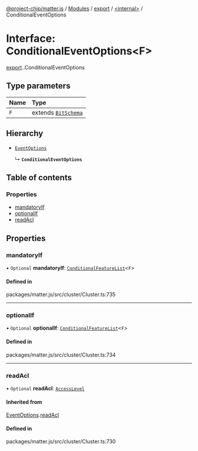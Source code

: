 [@project-chip/matter.js](../README.md) / [Modules](../modules.md) / [export](../modules/export.md) / [<internal\>](../modules/export._internal_.md) / ConditionalEventOptions

# Interface: ConditionalEventOptions<F\>

[export](../modules/export.md).[<internal>](../modules/export._internal_.md).ConditionalEventOptions

## Type parameters

| Name | Type |
| :------ | :------ |
| `F` | extends [`BitSchema`](../modules/schema_export.md#bitschema) |

## Hierarchy

- [`EventOptions`](export._internal_.EventOptions.md)

  ↳ **`ConditionalEventOptions`**

## Table of contents

### Properties

- [mandatoryIf](export._internal_.ConditionalEventOptions.md#mandatoryif)
- [optionalIf](export._internal_.ConditionalEventOptions.md#optionalif)
- [readAcl](export._internal_.ConditionalEventOptions.md#readacl)

## Properties

### mandatoryIf

• `Optional` **mandatoryIf**: [`ConditionalFeatureList`](../modules/cluster_export.md#conditionalfeaturelist)<`F`\>

#### Defined in

packages/matter.js/src/cluster/Cluster.ts:735

___

### optionalIf

• `Optional` **optionalIf**: [`ConditionalFeatureList`](../modules/cluster_export.md#conditionalfeaturelist)<`F`\>

#### Defined in

packages/matter.js/src/cluster/Cluster.ts:734

___

### readAcl

• `Optional` **readAcl**: [`AccessLevel`](../enums/cluster_export.AccessLevel.md)

#### Inherited from

[EventOptions](export._internal_.EventOptions.md).[readAcl](export._internal_.EventOptions.md#readacl)

#### Defined in

packages/matter.js/src/cluster/Cluster.ts:730

